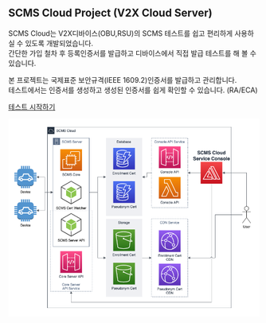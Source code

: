 ## SCMS Cloud Project (V2X Cloud Server)

SCMS Cloud는 V2X디바이스(OBU,RSU)의 SCMS 테스트를 쉽고 편리하게 사용하실 수 있도록 개발되었습니다.\
간단한 가입 철차 후 등록인증서를 발급하고 디바이스에서 직접 발급 테스트를 해 볼 수 있습니다.

본 프로젝트는 국제표준 보안규격(IEEE 1609.2)인증서를 발급하고 관리합니다.\
테스트에서는 인증서를 생성하고 생성된 인증서를 쉽게 확인할 수 있습니다. (RA/ECA)

<a href="https://master.dh1qexdubu175.amplifyapp.com" target="_blank">테스트 시작하기</a>


<img src="https://github.com/scms-cloud/.github/blob/b0be9a72c909ff2925a6481f94b9eada4670c204/profile/SCMS_Cloud_Service_architecture.drawio.png"/>

<!--

**Here are some ideas to get you started:**

🙋‍♀️ A short introduction - what is your organization all about?
🌈 Contribution guidelines - how can the community get involved?
👩‍💻 Useful resources - where can the community find your docs? Is there anything else the community should know?
🍿 Fun facts - what does your team eat for breakfast?
🧙 Remember, you can do mighty things with the power of [Markdown](https://docs.github.com/github/writing-on-github/getting-started-with-writing-and-formatting-on-github/basic-writing-and-formatting-syntax)
-->

